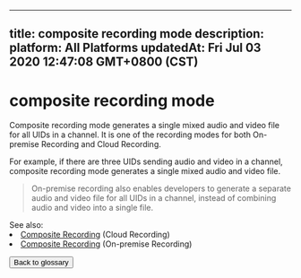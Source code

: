 
---
title: composite recording mode
description: 
platform: All Platforms
updatedAt: Fri Jul 03 2020 12:47:08 GMT+0800 (CST)
---
# composite recording mode
Composite recording mode generates a single mixed audio and video file for all UIDs in a channel. It is one of the recording modes for both On-premise Recording and Cloud Recording.

For example, if there are three UIDs sending audio and video in a channel, composite recording mode generates a single mixed audio and video file.

> On-premise recording also enables developers to generate a separate audio and video file for all UIDs in a channel, instead of combining audio and video into a single file.
> 
<div class="alert info">See also:<li><a href="https://docs.agora.io/en/cloud-recording/cloud_recording_composite_mode">Composite Recording</a> (Cloud Recording)</li><li><a href="https://docs.agora.io/en/Recording/recording_composite_mode">Composite Recording</a> (On-premise Recording)</li></div>

<a href="../../en/Agora%20Platform/terms.md"><button>Back to glossary</button></a>
